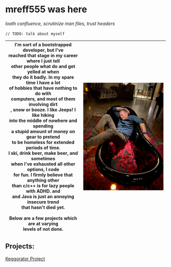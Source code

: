 # mreff555 was here

*loath confluence, scrutinize man files, trust headers*

`// TODO: talk about myself`

| I'm sort of a bootstrapped developer, but I've<br />reached that stage in my career where I just tell<br />other people what do and get yelled at when<br />they do it badly.  In my spare time I have a lot<br />of hobbies that have nothing to do with<br />computers, and most of them involving dirt<br />, snow or booze.  I like Jeeps!  I like hiking<br />into the middle of nowhere and spending<br />a stupid amount of money on gear to pretend<br />to be homeless for extended periods of time.<br />I ski, drink beer, make beer, and sometimes<br />when I've exhausted all other options, I code<br />for fun.  I firmly believe that anything other<br />than c/c++ is for lazy people with ADHD. and<br />and Java is just an annoying insecure trend<br />that hasn't died yet.<br /><br />Below are a few projects which are at varying<br />levels of not done. <br /> | ![bathtubSmall](./resources/bathtubSmall.png) |
| ------------------------------------------------------------ | --------------------------------------------- |

## Projects:

[Keggorator Project](./projects/KeggeratorBuild.md)

